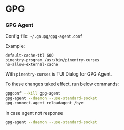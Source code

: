 # GPG

### GPG Agent

Config file: `~/.gnupg/gpg-agent.conf`

Example:

```properties
default-cache-ttl 600
pinentry-program /usr/bin/pinentry-curses
no-allow-external-cache
```

With `pinentry-curses` is TUI Dialog for GPG Agent.

To these changes taked effect, run below commands:

```sh
gpgconf --kill gpg-agent
gpg-agent --daemon --use-standard-socket
gpg-connect-agent reloadagent /bye
```

In case agent not response

```sh
gpg-agent --daemon --use-standard-socket
```

